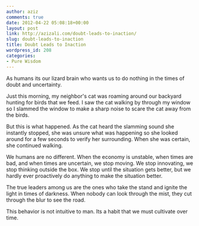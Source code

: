 ```yaml
---
author: aziz
comments: true
date: 2012-04-22 05:08:18+00:00
layout: post
link: http://azizali.com/doubt-leads-to-inaction/
slug: doubt-leads-to-inaction
title: Doubt Leads to Inaction
wordpress_id: 208
categories:
- Pure Wisdom
---
```


As humans its our lizard brain who wants us to do nothing in the times of doubt and uncertainty.

Just this morning, my neighbor's cat was roaming around our backyard hunting for birds that we feed. I saw the cat walking by through my window so I slammed the window to make a sharp noise to scare the cat away from the birds.

But this is what happened. As the cat heard the slamming sound she instantly stopped, she was unsure what was happening so she looked around for a few seconds to verify her surrounding. When she was certain, she continued walking.

We humans are no different. When the economy is unstable, when times are bad, and when times are uncertain, we stop moving. We stop innovating, we stop thinking outside the box. We stop until the situation gets better, but we hardly ever proactively do anything to make the situation better.

The true leaders among us are the ones who take the stand and ignite the light in times of darkness. When nobody can look through the mist, they cut through the blur to see the road.

This behavior is not intuitive to man. Its a habit that we must cultivate over time.
